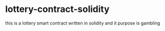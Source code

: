 # lottery-contract-solidity
this is a lottery smart contract written in solidity and it purpose is gambling 

